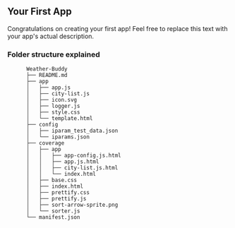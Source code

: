 ## Your First App

Congratulations on creating your first app! Feel free to replace this text with your app's actual description.

### Folder structure explained
     
          Weather-Buddy
          ├── README.md
          ├── app
          │   ├── app.js
          │   ├── city-list.js
          │   ├── icon.svg
          │   ├── logger.js
          │   ├── style.css
          │   └── template.html
          ├── config
          │   ├── iparam_test_data.json
          │   └── iparams.json
          ├── coverage
          │   ├── app
          │   │   ├── app-config.js.html
          │   │   ├── app.js.html
          │   │   ├── city-list.js.html
          │   │   └── index.html
          │   ├── base.css
          │   ├── index.html
          │   ├── prettify.css
          │   ├── prettify.js
          │   ├── sort-arrow-sprite.png
          │   └── sorter.js
          └── manifest.json
